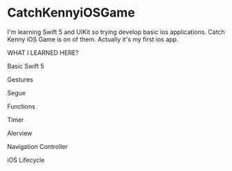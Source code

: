 # CatchKennyiOSGame


I'm learning Swift 5 and UIKit so trying develop basic ios applications. Catch Kenny iOS Game is on of them. Actually it's my first ios app. 


WHAT I LEARNED HERE?


Basic Swift 5 

Gestures

Segue

Functions

Timer

Alerview 

Navigation Controller

iOS Lifecycle

